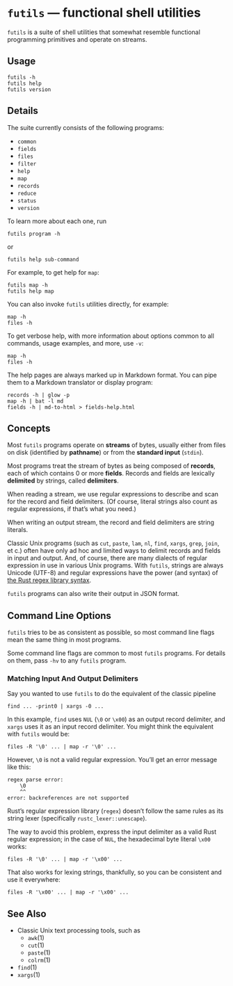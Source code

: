 # `futils` — functional shell utilities

`futils` is a suite of shell utilities that somewhat resemble functional programming primitives and operate on streams.

## Usage

```
futils -h
futils help
futils version
```

## Details

The suite currently consists of the following programs:

* `common`
* `fields`
* `files`
* `filter`
* `help`
* `map`
* `records`
* `reduce`
* `status`
* `version`

To learn more about each one, run

```
futils program -h
```

or

```
futils help sub-command
```

For example, to get help for `map`:

```
futils map -h
futils help map
```

You can also invoke `futils` utilities directly, for example:

```
map -h
files -h
```

To get verbose help, with more information about options common to all commands, usage examples, and more, use `-v`:

```
map -h
files -h
```

The help pages are always marked up in Markdown format. You can pipe them to a Markdown translator or display program:

```
records -h | glow -p
map -h | bat -l md
fields -h | md-to-html > fields-help.html
```

## Concepts

Most `futils` programs operate on **streams** of bytes, usually either from files on disk (identified by **pathname**) or from the **standard input** (`stdin`).

Most programs treat the stream of bytes as being composed of **records**, each of which contains 0 or more **fields**. Records and fields are lexically **delimited** by strings, called **delimiters**.

When reading a stream, we use regular expressions to describe and scan for the record and field delimiters. (Of course, literal strings also count as regular expressions, if that’s what you need.)

When writing an output stream, the record and field delimiters are string literals.

Classic Unix programs (such as `cut`, `paste`, `lam`, `nl`, `find`, `xargs`, `grep`, `join`, et c.) often have only ad hoc and limited ways to delimit records and fields in input and output. And, of course, there are many dialects of regular expression in use in various Unix programs. With `futils`, strings are always Unicode (UTF-8) and regular expressions have the power (and syntax) of [the Rust regex library syntax](https://docs.rs/regex/latest/regex/).

`futils` programs can also write their output in JSON format.

## Command Line Options

`futils` tries to be as consistent as possible, so most command line flags mean the same thing in most programs.

Some command line flags are common to most `futils` programs. For details on them, pass `-hv` to any `futils` program.

### Matching Input And Output Delimiters

Say you wanted to use `futils` to do the equivalent of the classic pipeline

```
find ... -print0 | xargs -0 ...
```

In this example, `find` uses `NUL` (`\0` or `\x00`) as an output record delimiter, and `xargs` uses it as an input record delimiter. You might think the equivalent with `futils` would be:

```
files -R '\0' ... | map -r '\0' ...
```

However, `\0` is not a valid regular expression. You’ll get an error message like this:

```
regex parse error:
    \0
    ^^
error: backreferences are not supported
```

Rust’s regular expression library (`regex`) doesn’t follow the same rules as its string lexer (specifically `rustc_lexer::unescape`).

The way to avoid this problem, express the input delimiter as a valid Rust regular expression; in the case of `NUL`, the hexadecimal byte literal `\x00` works:

```
files -R '\0' ... | map -r '\x00' ...
```

That also works for lexing strings, thankfully, so you can be consistent and use it everywhere:

```
files -R '\x00' ... | map -r '\x00' ...
```

## See Also

* Classic Unix text processing tools, such as
  * `awk`(1)
  * `cut`(1)
  * `paste`(1)
  * `colrm`(1)
* `find`(1)
* `xargs`(1)
